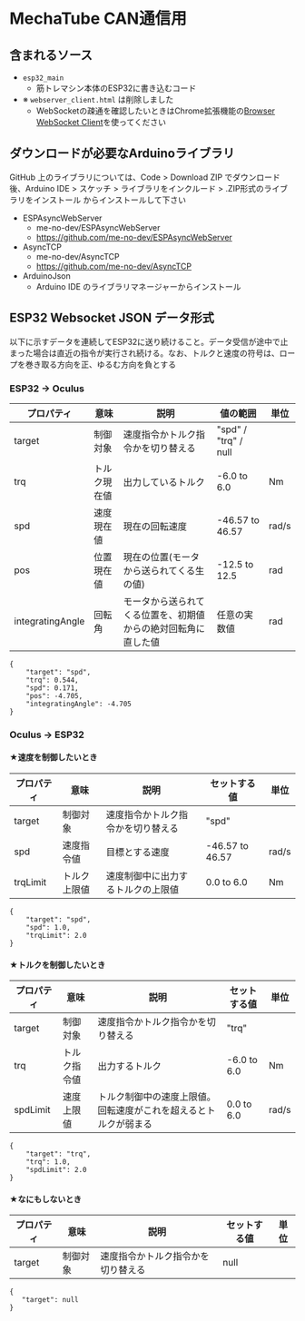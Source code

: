 # MechaTube CAN通信用

## 含まれるソース
- `esp32_main`
  - 筋トレマシン本体のESP32に書き込むコード
- ※ `webserver_client.html` は削除しました
  - WebSocketの疎通を確認したいときはChrome拡張機能の[Browser WebSocket Client](https://chrome.google.com/webstore/detail/browser-websocket-client/mdmlhchldhfnfnkfmljgeinlffmdgkjo?hl=ja)を使ってください
## ダウンロードが必要なArduinoライブラリ
GitHub 上のライブラリについては、Code > Download ZIP でダウンロード後、Arduino IDE > スケッチ > ライブラリをインクルード > .ZIP形式のライブラリをインストール からインストールして下さい

- ESPAsyncWebServer
  - me-no-dev/ESPAsyncWebServer
  - https://github.com/me-no-dev/ESPAsyncWebServer
- AsyncTCP
  - me-no-dev/AsyncTCP
  - https://github.com/me-no-dev/AsyncTCP
- ArduinoJson
  - Arduino IDE のライブラリマネージャーからインストール

## ESP32 Websocket JSON データ形式
以下に示すデータを連続してESP32に送り続けること。データ受信が途中で止まった場合は直近の指令が実行され続ける。なお、トルクと速度の符号は、ロープを巻き取る方向を正、ゆるむ方向を負とする

### ESP32 -> Oculus
|プロパティ|意味|説明|値の範囲|単位|
|---|---|---|---|---|
|target|制御対象|速度指令かトルク指令かを切り替える|"spd" / "trq" / null||
|trq|トルク現在値|出力しているトルク|-6.0 to 6.0|Nm|
|spd|速度現在値|現在の回転速度|-46.57 to 46.57|rad/s|
|pos|位置現在値|現在の位置(モータから送られてくる生の値)|-12.5 to 12.5|rad|
|integratingAngle|回転角|モータから送られてくる位置を、初期値からの絶対回転角に直した値|任意の実数値|rad
```jsonc
{
    "target": "spd",
    "trq": 0.544,
    "spd": 0.171,
    "pos": -4.705,
    "integratingAngle": -4.705
}
```

### Oculus -> ESP32
#### ★速度を制御したいとき
|プロパティ|意味|説明|セットする値|単位|
|---|---|---|---|---|
|target|制御対象|速度指令かトルク指令かを切り替える|"spd"||
|spd|速度指令値|目標とする速度|-46.57 to 46.57|rad/s|
|trqLimit|トルク上限値|速度制御中に出力するトルクの上限値|0.0 to 6.0|Nm|
```jsonc
{
    "target": "spd",
    "spd": 1.0,
    "trqLimit": 2.0
}
```

#### ★トルクを制御したいとき
|プロパティ|意味|説明|セットする値|単位|
|---|---|---|---|---|
|target|制御対象|速度指令かトルク指令かを切り替える|"trq"||
|trq|トルク指令値|出力するトルク|-6.0 to 6.0|Nm|
|spdLimit|速度上限値|トルク制御中の速度上限値。回転速度がこれを超えるとトルクが弱まる|0.0 to 6.0|rad/s|
```jsonc
{
    "target": "trq",
    "trq": 1.0,
    "spdLimit": 2.0
}
```

#### ★なにもしないとき
|プロパティ|意味|説明|セットする値|単位|
|---|---|---|---|---|
|target|制御対象|速度指令かトルク指令かを切り替える|null||
```jsonc
{
   "target": null 
}
```

